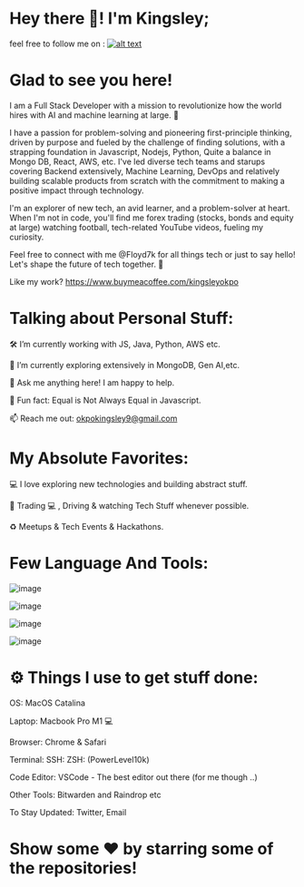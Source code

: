 # Hey there 👋! I'm Kingsley; 
feel free to follow me on : [![alt text][1.1]][1]

[1.1]: http://i.imgur.com/tXSoThF.png (twitter icon with padding)
[1]: http://www.twitter.com/Floyd7k

# Glad to see you here!
I am a Full Stack Developer with a mission to revolutionize how the world hires with AI and machine learning at large. 🚀

I have a passion for problem-solving and pioneering first-principle thinking, driven by purpose and fueled by the challenge of finding solutions, with a strapping foundation in Javascript, Nodejs, Python, Quite a balance in Mongo DB, React, AWS, etc. I've led diverse tech teams and starups covering Backend extensively, Machine Learning, DevOps and relatively building scalable products from scratch with the commitment to making a positive impact through technology.

I'm an explorer of new tech, an avid learner, and a problem-solver at heart. When I'm not in code, you'll find me forex trading (stocks, bonds and equity at large) watching football, tech-related YouTube videos, fueling my curiosity.

Feel free to connect with me @Floyd7k for all things tech or just to say hello! Let's shape the future of tech together. 🌟


Like my work?
https://www.buymeacoffee.com/kingsleyokpo


# Talking about Personal Stuff:

🛠   I’m currently working with JS, Java, Python, AWS etc.

🚀   I’m currently exploring extensively in MongoDB, Gen AI,etc.

💬   Ask me anything here! I am happy to help.

👾   Fun fact: Equal is Not Always Equal in Javascript.

📫   Reach me out: okpokingsley9@gmail.com

# My Absolute Favorites:

💻   I love exploring new technologies and building abstract stuff.

📰   Trading 💻 , Driving & watching Tech Stuff whenever possible.

♻️   Meetups & Tech Events & Hackathons.


# Few Language And Tools:

![image](https://github.com/Kingsleyfloyd/Hey-there-I-m-Kingsley./assets/101264562/c889186b-a519-4bac-88b1-645a1b656aa3)

![image](https://github.com/Kingsleyfloyd/Hey-there-I-m-Kingsley./assets/101264562/fbc1dc48-0bd9-4163-b2dd-ca33d26f3f24)

![image](https://github.com/Kingsleyfloyd/Hey-there-I-m-Kingsley./assets/101264562/475321c2-8cb1-4730-b179-fb45b60a149e)

![image](https://github.com/Kingsleyfloyd/Hey-there-I-m-Kingsley./assets/101264562/8f53bbb0-8cd9-4fca-aacb-b2b4200fcd9d)

# ⚙️ Things I use to get stuff done:

OS: MacOS Catalina

Laptop: Macbook Pro M1 💻

Browser: Chrome & Safari

Terminal: SSH: ZSH:  (PowerLevel10k)

Code Editor: VSCode - The best editor out there (for me though ..)

Other Tools: Bitwarden and Raindrop etc

To Stay Updated: Twitter, Email


# Show some ❤️ by starring some of the repositories!




<!--
**Kingsleyfloyd/Kingsleyfloyd** is a ✨ _special_ ✨ repository because its `README.md` (this file) appears on your GitHub profile.

Here are some ideas to get you started:

- 🔭 I’m currently working on ...
- 🌱 I’m currently learning ...
- 👯 I’m looking to collaborate on ...
- 🤔 I’m looking for help with ...
- 💬 Ask me about ...
- 📫 How to reach me: ...
- 😄 Pronouns: ...
- ⚡ Fun fact: ...
-->
